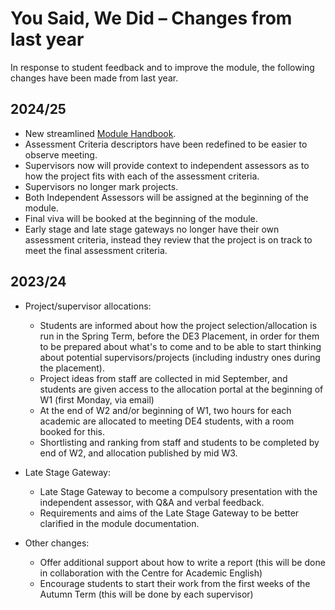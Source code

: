 # You Said, We Did – Changes from last year
In response to student feedback and to improve the module, the following changes have been made from last year.
## 2024/25
* New streamlined [Module Handbook](../).
* Assessment Criteria descriptors have been redefined to be easier to observe meeting.
* Supervisors now will provide context to independent assessors as to how the project fits with each of the assessment criteria.
* Supervisors no longer mark projects.
* Both Independent Assessors will be assigned at the beginning of the module.
* Final viva will be booked at the beginning of the module.
* Early stage and late stage gateways no longer have their own assessment criteria, instead they review that the project is on track to meet the final assessment criteria.
## 2023/24
* Project/supervisor allocations:
	* Students are informed about how the project selection/allocation is run in the Spring Term, before the DE3 Placement, in order for them to be prepared about what's to come and to be able to start thinking about potential supervisors/projects (including industry ones during the placement).
	* Project ideas from staff are collected in mid September, and students are given access to the allocation portal at the beginning of W1 (first Monday, via email)
	* At the end of W2 and/or beginning of W1, two hours for each academic are allocated to meeting DE4 students, with a room booked for this.
	* Shortlisting and ranking from staff and students to be completed by end of W2, and allocation published by mid W3.
 
* Late Stage Gateway:
	* Late Stage Gateway to become a compulsory presentation with the independent assessor, with Q&A and verbal feedback.
	* Requirements and aims of the Late Stage Gateway to be better clarified in the module documentation.

* Other changes:
	* Offer additional support about how to write a report (this will be done in collaboration with the Centre for Academic English)
	* Encourage students to start their work from the first weeks of the Autumn Term (this will be done by each supervisor)
